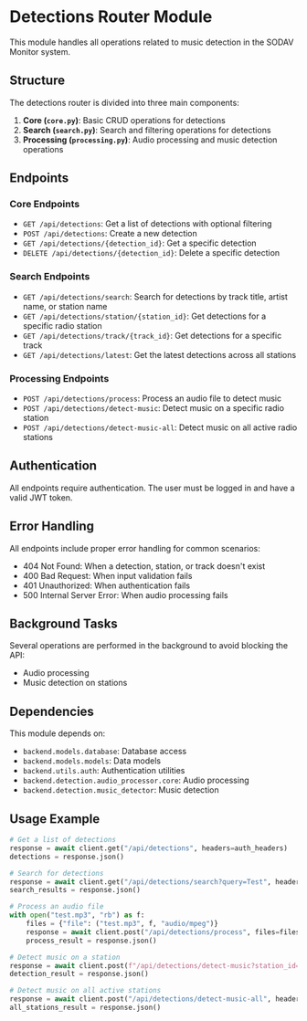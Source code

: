# Detections Router Module

This module handles all operations related to music detection in the SODAV Monitor system.

## Structure

The detections router is divided into three main components:

1. **Core (`core.py`)**: Basic CRUD operations for detections
2. **Search (`search.py`)**: Search and filtering operations for detections
3. **Processing (`processing.py`)**: Audio processing and music detection operations

## Endpoints

### Core Endpoints

- `GET /api/detections`: Get a list of detections with optional filtering
- `POST /api/detections`: Create a new detection
- `GET /api/detections/{detection_id}`: Get a specific detection
- `DELETE /api/detections/{detection_id}`: Delete a specific detection

### Search Endpoints

- `GET /api/detections/search`: Search for detections by track title, artist name, or station name
- `GET /api/detections/station/{station_id}`: Get detections for a specific radio station
- `GET /api/detections/track/{track_id}`: Get detections for a specific track
- `GET /api/detections/latest`: Get the latest detections across all stations

### Processing Endpoints

- `POST /api/detections/process`: Process an audio file to detect music
- `POST /api/detections/detect-music`: Detect music on a specific radio station
- `POST /api/detections/detect-music-all`: Detect music on all active radio stations

## Authentication

All endpoints require authentication. The user must be logged in and have a valid JWT token.

## Error Handling

All endpoints include proper error handling for common scenarios:

- 404 Not Found: When a detection, station, or track doesn't exist
- 400 Bad Request: When input validation fails
- 401 Unauthorized: When authentication fails
- 500 Internal Server Error: When audio processing fails

## Background Tasks

Several operations are performed in the background to avoid blocking the API:

- Audio processing
- Music detection on stations

## Dependencies

This module depends on:

- `backend.models.database`: Database access
- `backend.models.models`: Data models
- `backend.utils.auth`: Authentication utilities
- `backend.detection.audio_processor.core`: Audio processing
- `backend.detection.music_detector`: Music detection

## Usage Example

```python
# Get a list of detections
response = await client.get("/api/detections", headers=auth_headers)
detections = response.json()

# Search for detections
response = await client.get("/api/detections/search?query=Test", headers=auth_headers)
search_results = response.json()

# Process an audio file
with open("test.mp3", "rb") as f:
    files = {"file": ("test.mp3", f, "audio/mpeg")}
    response = await client.post("/api/detections/process", files=files, headers=auth_headers)
    process_result = response.json()

# Detect music on a station
response = await client.post(f"/api/detections/detect-music?station_id=1", headers=auth_headers)
detection_result = response.json()

# Detect music on all active stations
response = await client.post("/api/detections/detect-music-all", headers=auth_headers)
all_stations_result = response.json()
``` 